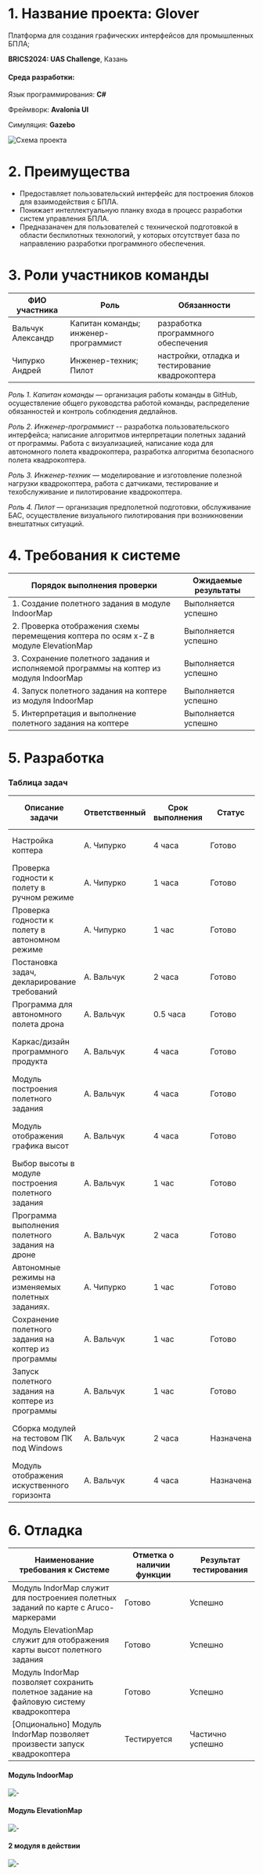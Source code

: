 #  1. Название проекта: Glover

Платформа для создания графических интерфейсов для промышленных БПЛА;

**BRICS2024: UAS Challenge**, Казань
 
####  Среда разработки:

Язык программирования: **C#**

Фреймворк: **Avalonia UI**

Симуляция: **Gazebo**

![Схема проекта](/schemas/schema.jpg)

#  2. Преимущества

- Предоставляет пользовательский интерфейс для построения блоков для взаимодействия с БПЛА.
- Понижает интеллектуальную планку входа в процесс разработки систем управления БПЛА.
- Предназаначен для пользователей с технической подготовкой в области беспилотных технологий, у которых отсутствует база по направлению разработки программного обеспечения.
 
#  3. Роли участников команды

| ФИО участника | Роль  | Обязанности |
| -------- | ------- |------- |
| Вальчук Александр | Капитан команды; инженер-программист | разработка программного обеспечения |
| Чипурко Андрей | Инженер-техник; Пилот | настройки, отладка и тестирование квадрокоптера |

_Роль 1. Капитан команды_ — организация работы команды в GitHub, осуществление общего руководства работой команды, распределение обязанностей и контроль соблюдения дедлайнов. 

_Роль 2. Инженер-программист_ -- разработка пользовательского интерфейса; написание алгоритмов интерпретации полетных заданий от программы. Работа с визуализацией, написание кода для автономного полета квадрокоптера, разработка алгоритма безопасного полета квадрокоптера.

_Роль 3. Инженер-техник_ — моделирование и изготовление полезной нагрузки квадрокоптера, работа с датчиками, тестирование и техобслуживание и пилотирование квадрокоптера.

_Роль 4. Пилот_ — организация предполетной подготовки, обслуживание БАС, осуществление визуального пилотирования при возникновении внештатных ситуаций.

# 4. Требования к системе

| Порядок выполнения проверки                                                           | Ожидаемые результаты |
| ------------------------------------------------------------------------------------- | -------------------- |
| 1. Создание полетного задания в модуле IndoorMap                                      | Выполняется успешно  |
| 2. Проверка отображения схемы перемещения коптера по осям x-Z в модуле ElevationMap   | Выполняется успешно  |
| 3. Сохранение полетного задания и исполняемой программы на коптер из модуля IndoorMap | Выполняется успешно  |
| 4. Запуск полетного задания на коптере из модуля IndoorMap                            | Выполняется успешно  |
| 5. Интерпретация и выполнение полетного задания на коптере                            | Выполняется успешно  |

# 5. Разработка 
### Таблица задач
| Описание задачи                                     | Ответственный | Срок выполнения | Статус     | технологии / инструменты / ПО                |
| --------------------------------------------------- | ------------- | --------------- | ---------- | -------------------------------------------- |
| Настройка коптера                                   | А. Чипурко    | 4 часа          | Готово     | Коптер клевер и периферия                    |
| Проверка годности к полету в ручном режиме          | А. Чипурко    | 1 часа          | Готово     | Коптер клевер и периферия                    |
| Проверка годности к полету в автономном режиме      | А. Чипурко    | 1 час           | Готово     | Коптер клевер и периферия                    |
| Постановка задач, декларирование требований         | А. Вальчук    | 2 часа          | Готово     | github / vscode / markdown                   |
| Программа для автономного полета дрона              | А. Вальчук    | 0.5 часа        | Готово     | github / vscode / python                     |
| Каркас/дизайн программного продукта                 | А. Вальчук    | 4 часа          | Готово     | github / vscode / dotnet8 / C# / Avalonia UI |
| Модуль построения полетного задания                 | А. Вальчук    | 4 часа          | Готово     | github / vscode / dotnet8 / C# / Avalonia UI |
| Модуль отображения графика высот                    | А. Вальчук    | 4 часа          | Готово     | github / vscode / dotnet8 / C# / Avalonia UI |
| Выбор высоты в модуле построения полетного задания  | А. Вальчук    | 1 час           | Готово     | github / vscode / dotnet8 / C# / Avalonia UI |
| Программа выполнения полетного задания на дроне     | А. Вальчук    | 2 часа          | Готово     | github / vscode / python                     |
| Автономные режимы на изменяемых полетных заданиях.  | А. Чипурко    | 1 час           | Готово     | Коптер клевер и периферия                    |
| Сохранение полетного задания на коптер из программы | А. Вальчук    | 1 час           | Готово     | github / vscode / dotnet8 / C# / Avalonia UI |
| Запуск полетного задания на коптере из программы    | А. Вальчук    | 1 час           | Готово     | github / vscode / dotnet8 / C# / Avalonia UI |
| Сборка модулей на тестовом ПК под Windows           | А. Вальчук    | 2 часа          | Назначена  | github / vscode / dotnet8 / C# / Avalonia UI |
| Модуль отображения искуственного горизонта          | А. Вальчук    | 4 часа          | Назначена  | github / vscode / dotnet8 / C# / Avalonia UI |

# 6. Отладка

| Наименование требования к Системе                                                       | Отметка о наличии функции | Результат тестирования |
| --------------------------------------------------------------------------------------- | ------------------------- | ---------------------- |
| Модуль IndorMap служит для построениея полетных заданий по карте с Aruco-маркерами      | Готово                    | Успешно                |
| Модуль ElevationMap служит для отображения карты высот полетного задания                | Готово                    | Успешно                |
| Модуль IndorMap позволяет сохранить полетное задание на файловую систему квадрокоптера  | Готово                    | Успешно                |
| [Опционально] Модуль IndorMap позволяет произвести запуск квадрокоптера                 | Тестируется               | Частично успешно       |

#### Модуль IndoorMap
![-](/schemas/IndoorMap.jpg)

#### Модуль ElevationMap
![-](/schemas/ElevationMap.jpg)

#### 2 модуля в действии
![-](/schemas/Both.jpg)
